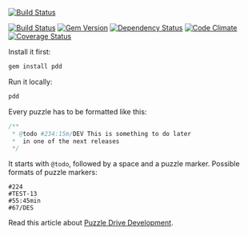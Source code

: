 [![Build Status](http://img.teamed.io/button.svg)](http://www.teamed.io)

[![Build Status](https://travis-ci.org/teamed/pdd.svg)](https://travis-ci.org/teamed/pdd)
[![Gem Version](https://badge.fury.io/rb/pdd.svg)](http://badge.fury.io/rb/pdd)
[![Dependency Status](https://gemnasium.com/teamed/pdd.svg)](https://gemnasium.com/teamed/pdd)
[![Code Climate](http://img.shields.io/codeclimate/github/teamed/pdd.svg)](https://codeclimate.com/github/teamed/pdd)
[![Coverage Status](https://img.shields.io/coveralls/teamed/pdd.svg)](https://coveralls.io/r/teamed/pdd)

Install it first:

```bash
gem install pdd
```

Run it locally:

```bash
pdd
```

Every puzzle has to be formatted like this:

```java
/**
 * @todo #234:15m/DEV This is something to do later
 *  in one of the next releases
 */
```

It starts with `@todo`, followed by a space and a puzzle marker.
Possible formats of puzzle markers:

```
#224
#TEST-13
#55:45min
#67/DES
```

Read this article about
[Puzzle Drive Development](http://www.xdsd.org/2009/03/04/pdd.html).
